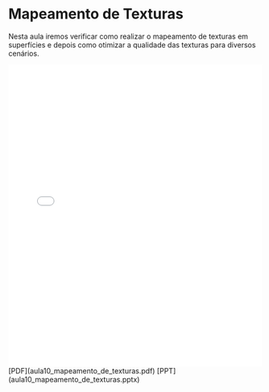 # Mapeamento de Texturas

Nesta aula iremos verificar como realizar o mapeamento de texturas em superfícies e depois como otimizar a qualidade das texturas para diversos cenários.

<embed height="600" src="aula10_mapeamento_de_texturas.pdf" type="application/pdf" width="100%">
[PDF](aula10_mapeamento_de_texturas.pdf)
[PPT](aula10_mapeamento_de_texturas.pptx)
